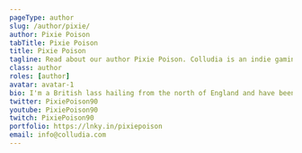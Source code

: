 ```yaml
---
pageType: author
slug: /author/pixie/
author: Pixie Poison
tabTitle: Pixie Poison
title: Pixie Poison
tagline: Read about our author Pixie Poison. Colludia is an indie gaming blog focused on games with stories to tell and the developers behind them.
class: author
roles: [author]
avatar: avatar-1
bio: I'm a British lass hailing from the north of England and have been obsessed with gaming since around 5 years old. Barely a day goes by without at least a little time dedicated to it and being able to combine that love with a love for writing is a dream. I also have a YouTube and Twitch channel focusing mainly on retro and indie games. Outside of the gaming world, I'm a trained actor and singer with a penchant for colourful makeup, clothing and floral headwear. If it's colourful, I have to have it!
twitter: PixiePoison90
youtube: PixiePoison90
twitch: PixiePoison90
portfolio: https://lnky.in/pixiepoison
email: info@colludia.com
---
```

